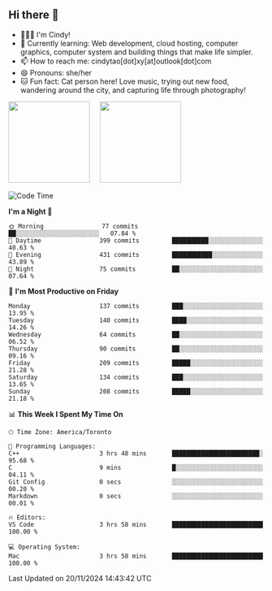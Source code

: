 ## Hi there 👋

<!--
**xinyue296/xinyue296** is a ✨ _special_ ✨ repository because its `README.md` (this file) appears on your GitHub profile.

Here are some ideas to get you started:

- 🔭 I’m currently working on ...
- 🌱 I’m currently learning ...
- 👯 I’m looking to collaborate on ...
- 🤔 I’m looking for help with ...
- 💬 Ask me about ...
- 📫 How to reach me: ...
- 😄 Pronouns: ...
- ⚡ Fun fact: ...
-->
- 👩🏻‍💻 I'm Cindy!
- 🌱 Currently learning: Web development, cloud hosting, computer graphics, computer system and building things that make life simpler.
- 📫 How to reach me: cindytao[dot]xy[at]outlook[dot]com
- 😄 Pronouns: she/her
- 🐱 Fun fact: Cat person here! Love music, trying out new food, wandering around the city, and capturing life through photography!

<!--Github Status: start-->
<div align="left">
  <img height="160em" src="https://github-readme-stats-topaz-two-25.vercel.app/api?username=xinyue296&theme=react&show_icons=true&count_private=true&include_orgs=true&hide=contribs,issues" />
    &nbsp;&nbsp;&nbsp;
  <img height="160em" src="https://github-readme-stats-cindy-taos-projects.vercel.app/api/top-langs/?username=xinyue296&theme=react&count_private=true&include_orgs=true&layout=compact" />
</div>
<!-- Github Status: end-->

<!--START_SECTION:waka-->
![Code Time](http://img.shields.io/badge/Code%20Time-176%20hrs%2046%20mins-blue)

**I'm a Night 🦉** 

```text
🌞 Morning                77 commits          ██░░░░░░░░░░░░░░░░░░░░░░░   07.84 % 
🌆 Daytime                399 commits         ██████████░░░░░░░░░░░░░░░   40.63 % 
🌃 Evening                431 commits         ███████████░░░░░░░░░░░░░░   43.89 % 
🌙 Night                  75 commits          ██░░░░░░░░░░░░░░░░░░░░░░░   07.64 % 
```
📅 **I'm Most Productive on Friday** 

```text
Monday                   137 commits         ███░░░░░░░░░░░░░░░░░░░░░░   13.95 % 
Tuesday                  140 commits         ████░░░░░░░░░░░░░░░░░░░░░   14.26 % 
Wednesday                64 commits          ██░░░░░░░░░░░░░░░░░░░░░░░   06.52 % 
Thursday                 90 commits          ██░░░░░░░░░░░░░░░░░░░░░░░   09.16 % 
Friday                   209 commits         █████░░░░░░░░░░░░░░░░░░░░   21.28 % 
Saturday                 134 commits         ███░░░░░░░░░░░░░░░░░░░░░░   13.65 % 
Sunday                   208 commits         █████░░░░░░░░░░░░░░░░░░░░   21.18 % 
```


📊 **This Week I Spent My Time On** 

```text
🕑︎ Time Zone: America/Toronto

💬 Programming Languages: 
C++                      3 hrs 48 mins       ████████████████████████░   95.68 % 
C                        9 mins              █░░░░░░░░░░░░░░░░░░░░░░░░   04.11 % 
Git Config               0 secs              ░░░░░░░░░░░░░░░░░░░░░░░░░   00.20 % 
Markdown                 0 secs              ░░░░░░░░░░░░░░░░░░░░░░░░░   00.01 % 

🔥 Editors: 
VS Code                  3 hrs 58 mins       █████████████████████████   100.00 % 

💻 Operating System: 
Mac                      3 hrs 58 mins       █████████████████████████   100.00 % 
```


 Last Updated on 20/11/2024 14:43:42 UTC
<!--END_SECTION:waka-->
